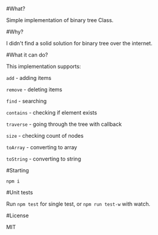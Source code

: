 #What?

Simple implementation of binary tree Class.

#Why?

I didn't find a solid solution for binary tree over the internet.
 
#What it can do?

This implementation supports:

`add` - adding items

`remove` - deleting items

`find` - searching

`contains` - checking if element exists

`traverse` - going through the tree with callback

`size` - checking count of nodes

`toArray` - converting to array

`toString` - converting to string

#Starting

`npm i`

#Unit tests

Run `npm test` for single test, or `npm run test-w` with watch.

#License 

MIT